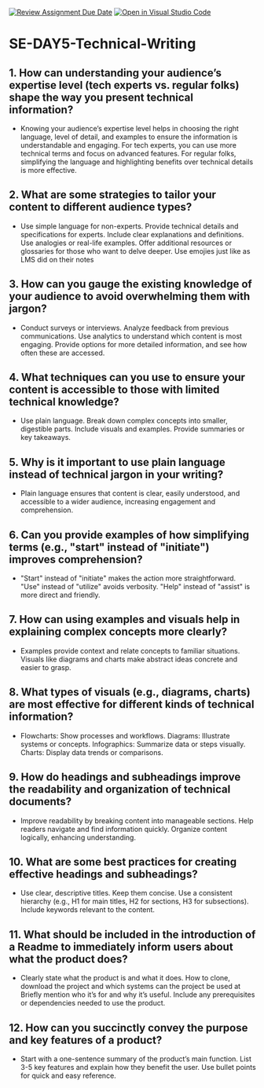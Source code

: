 [![Review Assignment Due Date](https://classroom.github.com/assets/deadline-readme-button-22041afd0340ce965d47ae6ef1cefeee28c7c493a6346c4f15d667ab976d596c.svg)](https://classroom.github.com/a/zsAR-pyY)
[![Open in Visual Studio Code](https://classroom.github.com/assets/open-in-vscode-2e0aaae1b6195c2367325f4f02e2d04e9abb55f0b24a779b69b11b9e10269abc.svg)](https://classroom.github.com/online_ide?assignment_repo_id=18469734&assignment_repo_type=AssignmentRepo)
# SE-DAY5-Technical-Writing
## 1. How can understanding your audience’s expertise level (tech experts vs. regular folks) shape the way you present technical information?
-  Knowing your audience’s expertise level helps in choosing the right language, level of detail, and examples to ensure the information is understandable and engaging. For tech experts, you can use more technical terms and focus on advanced features. For regular folks, simplifying the language and highlighting benefits over technical details is more effective.
  
## 2. What are some strategies to tailor your content to different audience types?
- Use simple language for non-experts.
Provide technical details and specifications for experts.
Include clear explanations and definitions.
Use analogies or real-life examples.
Offer additional resources or glossaries for those who want to delve deeper.
Use emojies just like as LMS did on their notes

## 3. How can you gauge the existing knowledge of your audience to avoid overwhelming them with jargon?
- Conduct surveys or interviews.
Analyze feedback from previous communications.
Use analytics to understand which content is most engaging.
Provide options for more detailed information, and see how often these are accessed.

## 4. What techniques can you use to ensure your content is accessible to those with limited technical knowledge?
- Use plain language.
Break down complex concepts into smaller, digestible parts.
Include visuals and examples.
Provide summaries or key takeaways.

## 5. Why is it important to use plain language instead of technical jargon in your writing?
-  Plain language ensures that content is clear, easily understood, and accessible to a wider audience, increasing engagement and comprehension.
  
## 6. Can you provide examples of how simplifying terms (e.g., "start" instead of "initiate") improves comprehension?
- "Start" instead of "initiate" makes the action more straightforward.
"Use" instead of "utilize" avoids verbosity.
"Help" instead of "assist" is more direct and friendly.

## 7. How can using examples and visuals help in explaining complex concepts more clearly?
- Examples provide context and relate concepts to familiar situations.
Visuals like diagrams and charts make abstract ideas concrete and easier to grasp.

## 8. What types of visuals (e.g., diagrams, charts) are most effective for different kinds of technical information?
- Flowcharts: Show processes and workflows.
Diagrams: Illustrate systems or concepts.
Infographics: Summarize data or steps visually.
Charts: Display data trends or comparisons.

## 9. How do headings and subheadings improve the readability and organization of technical documents?
- Improve readability by breaking content into manageable sections.
Help readers navigate and find information quickly.
Organize content logically, enhancing understanding.

## 10. What are some best practices for creating effective headings and subheadings?
- Use clear, descriptive titles.
Keep them concise.
Use a consistent hierarchy (e.g., H1 for main titles, H2 for sections, H3 for subsections).
Include keywords relevant to the content.

## 11. What should be included in the introduction of a Readme to immediately inform users about what the product does?
- Clearly state what the product is and what it does.
How to clone, download the project and which systems can the project be used at
Briefly mention who it’s for and why it’s useful.
Include any prerequisites or dependencies needed to use the product.

## 12. How can you succinctly convey the purpose and key features of a product?
- Start with a one-sentence summary of the product’s main function.
List 3-5 key features and explain how they benefit the user.
Use bullet points for quick and easy reference.

